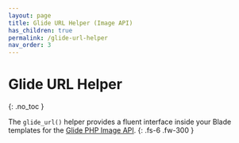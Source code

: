 ```yaml
---
layout: page
title: Glide URL Helper (Image API)
has_children: true
permalink: /glide-url-helper
nav_order: 3
---
```


# Glide URL Helper
{: .no_toc }

The `glide_url()` helper provides a fluent interface inside your Blade templates for the [Glide PHP Image API](https://glide.thephpleague.com/1.0/api/quick-reference/).
{: .fs-6 .fw-300 }